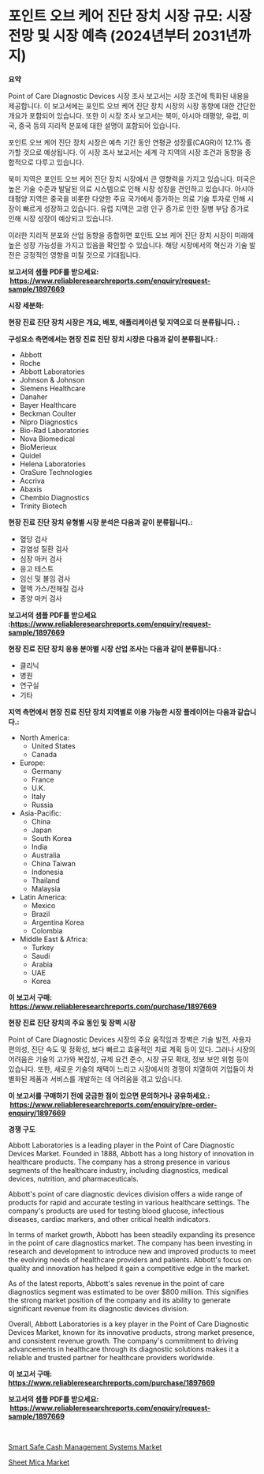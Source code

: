 <p><h1>포인트 오브 케어 진단 장치 시장 규모: 시장 전망 및 시장 예측 (2024년부터 2031년까지)</h1></p><p><strong>요약</strong></p>
<p><p>Point of Care Diagnostic Devices 시장 조사 보고서는 시장 조건에 특화된 내용을 제공합니다. 이 보고서에는 포인트 오브 케어 진단 장치 시장의 시장 동향에 대한 간단한 개요가 포함되어 있습니다. 또한 이 시장 조사 보고서는 북미, 아시아 태평양, 유럽, 미국, 중국 등의 지리적 분포에 대한 설명이 포함되어 있습니다.</p><p>포인트 오브 케어 진단 장치 시장은 예측 기간 동안 연평균 성장률(CAGR)이 12.1% 증가할 것으로 예상됩니다. 이 시장 조사 보고서는 세계 각 지역의 시장 조건과 동향을 종합적으로 다루고 있습니다.</p><p>북미 지역은 포인트 오브 케어 진단 장치 시장에서 큰 영향력을 가지고 있습니다. 미국은 높은 기술 수준과 발달된 의료 시스템으로 인해 시장 성장을 견인하고 있습니다. 아시아 태평양 지역은 중국을 비롯한 다양한 주요 국가에서 증가하는 의료 기술 투자로 인해 시장이 빠르게 성장하고 있습니다. 유럽 지역은 고령 인구 증가로 인한 질병 부담 증가로 인해 시장 성장이 예상되고 있습니다.</p><p>이러한 지리적 분포와 산업 동향을 종합하면 포인트 오브 케어 진단 장치 시장이 미래에 높은 성장 가능성을 가지고 있음을 확인할 수 있습니다. 해당 시장에서의 혁신과 기술 발전은 긍정적인 영향을 미칠 것으로 기대됩니다.</p></p>
<p><strong>보고서의 샘플 PDF를 받으세요: &nbsp;<a href="https://www.reliableresearchreports.com/enquiry/request-sample/1897669">https://www.reliableresearchreports.com/enquiry/request-sample/1897669</a></strong></p>
<p><strong>시장 세분화:</strong></p>
<p><strong> 현장 진료 진단 장치 시장은 개요, 배포, 애플리케이션 및 지역으로 더 분류됩니다. :</strong></p>
<p><strong>구성요소 측면에서는 현장 진료 진단 장치 시장은 다음과 같이 분류됩니다.:</strong></p>
<p><ul><li>Abbott</li><li>Roche</li><li>Abbott Laboratories</li><li>Johnson & Johnson</li><li>Siemens Healthcare</li><li>Danaher</li><li>Bayer Healthcare</li><li>Beckman Coulter</li><li>Nipro Diagnostics</li><li>Bio-Rad Laboratories</li><li>Nova Biomedical</li><li>BioMerieux</li><li>Quidel</li><li>Helena Laboratories</li><li>OraSure Technologies</li><li>Accriva</li><li>Abaxis</li><li>Chembio Diagnostics</li><li>Trinity Biotech</li></ul></p>
<p><strong> 현장 진료 진단 장치 유형별 시장 분석은 다음과 같이 분류됩니다.:</strong></p>
<p><ul><li>혈당 검사</li><li>감염성 질환 검사</li><li>심장 마커 검사</li><li>응고 테스트</li><li>임신 및 불임 검사</li><li>혈액 가스/전해질 검사</li><li>종양 마커 검사</li></ul></p>
<p><strong>보고서의 샘플 PDF를 받으세요 :<a href="https://www.reliableresearchreports.com/enquiry/request-sample/1897669">https://www.reliableresearchreports.com/enquiry/request-sample/1897669</a></strong></p>
<p><strong> 현장 진료 진단 장치 응용 분야별 시장 산업 조사는 다음과 같이 분류됩니다.:</strong></p>
<p><ul><li>클리닉</li><li>병원</li><li>연구실</li><li>기타</li></ul></p>
<p><strong>지역 측면에서 현장 진료 진단 장치 지역별로 이용 가능한 시장 플레이어는 다음과 같습니다.:</strong></p>
<p><ul>
    <li>
        North America:
        <ul>
            <li>United States</li>
            <li>Canada</li>
        </ul>
    </li>
    <li>
        Europe:
        <ul>
            <li>Germany</li>
            <li>France</li>
            <li>U.K.</li>
            <li>Italy</li>
            <li>Russia</li>
        </ul>
    </li>
    <li>
        Asia-Pacific:
        <ul>
            <li>China</li>
            <li>Japan</li>
            <li>South Korea</li>
            <li>India</li>
            <li>Australia</li>
            <li>China Taiwan</li>
            <li>Indonesia</li>
            <li>Thailand</li>
            <li>Malaysia</li>
        </ul>
    </li>
    <li>
        Latin America:
        <ul>
            <li>Mexico</li>
            <li>Brazil</li>
            <li>Argentina Korea</li>
            <li>Colombia</li>
        </ul>
    </li>
    <li>
        Middle East & Africa:
        <ul>
            <li>Turkey</li>
            <li>Saudi</li>
            <li>Arabia</li>
            <li>UAE</li>
            <li>Korea</li>
        </ul>
    </li>
    </ul></p>
<p><strong>이 보고서 구매: &nbsp;<a href="https://www.reliableresearchreports.com/purchase/1897669">https://www.reliableresearchreports.com/purchase/1897669</a></strong></p>
<p><strong>현장 진료 진단 장치의 주요 동인 및 장벽 시장</strong></p>
<p><p>Point of Care Diagnostic Devices 시장의 주요 움직임과 장벽은 기술 발전, 사용자 편의성, 진단 속도 및 정확성, 보다 빠르고 효율적인 치료 계획 등이 있다. 그러나 시장의 어려움은 기술의 고가와 복잡성, 규제 요건 준수, 시장 규모 확대, 정보 보안 위험 등이 있습니다. 또한, 새로운 기술의 채택이 느리고 시장에서의 경쟁이 치열하여 기업들이 차별화된 제품과 서비스를 개발하는 데 어려움을 겪고 있습니다.</p></p>
<p><strong>이 보고서를 구매하기 전에 궁금한 점이 있으면 문의하거나 공유하세요.: &nbsp;<a href="https://www.reliableresearchreports.com/enquiry/pre-order-enquiry/1897669">https://www.reliableresearchreports.com/enquiry/pre-order-enquiry/1897669</a></strong></p>
<p><strong>경쟁 구도</strong></p>
<p><p>Abbott Laboratories is a leading player in the Point of Care Diagnostic Devices Market. Founded in 1888, Abbott has a long history of innovation in healthcare products. The company has a strong presence in various segments of the healthcare industry, including diagnostics, medical devices, nutrition, and pharmaceuticals.</p><p>Abbott's point of care diagnostic devices division offers a wide range of products for rapid and accurate testing in various healthcare settings. The company's products are used for testing blood glucose, infectious diseases, cardiac markers, and other critical health indicators.</p><p>In terms of market growth, Abbott has been steadily expanding its presence in the point of care diagnostics market. The company has been investing in research and development to introduce new and improved products to meet the evolving needs of healthcare providers and patients. Abbott's focus on quality and innovation has helped it gain a competitive edge in the market.</p><p>As of the latest reports, Abbott's sales revenue in the point of care diagnostics segment was estimated to be over $800 million. This signifies the strong market position of the company and its ability to generate significant revenue from its diagnostic devices division.</p><p>Overall, Abbott Laboratories is a key player in the Point of Care Diagnostic Devices Market, known for its innovative products, strong market presence, and consistent revenue growth. The company's commitment to driving advancements in healthcare through its diagnostic solutions makes it a reliable and trusted partner for healthcare providers worldwide.</p></p>
<p><strong>이 보고서 구매: &nbsp; <a href="https://www.reliableresearchreports.com/purchase/1897669">https://www.reliableresearchreports.com/purchase/1897669</a></strong></p>
<p><strong>보고서의 샘플 PDF를 받으세요: &nbsp;<a href="https://www.reliableresearchreports.com/enquiry/request-sample/1897669">https://www.reliableresearchreports.com/enquiry/request-sample/1897669</a></strong><strong></strong></p>
<p>&nbsp;</p>
<p><p><a href="https://butternut-bug-553.notion.site/Smart-Safe-Cash-Management-Systems-Market-Size-Reflecting-a-Forecast-Till-2031-Market-By-Type-By-A-f083d411e7854a799db2e733aa6aca57">Smart Safe Cash Management Systems Market</a></p><p><a href="https://github.com/Glendatilghmankmgz0rbhwpy/Market-Research-Report-List-1/blob/main/sheet-mica-market.md">Sheet Mica Market</a></p></p>